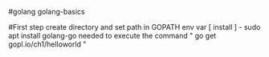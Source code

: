 #golang
golang-basics

#First step 
create directory and set path in GOPATH env var
[ install ] - sudo apt install golang-go
needed to execute the command " go get gopl.io/ch1/helloworld "

